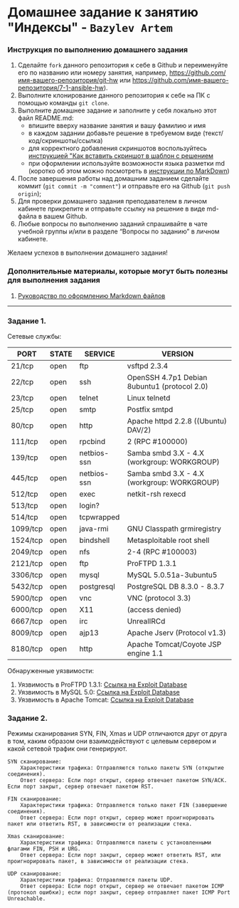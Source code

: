 # Домашнее задание к занятию "Индексы" - `Bazylev Artem`


### Инструкция по выполнению домашнего задания

   1. Сделайте `fork` данного репозитория к себе в Github и переименуйте его по названию или номеру занятия, например, https://github.com/имя-вашего-репозитория/git-hw или  https://github.com/имя-вашего-репозитория/7-1-ansible-hw).
   2. Выполните клонирование данного репозитория к себе на ПК с помощью команды `git clone`.
   3. Выполните домашнее задание и заполните у себя локально этот файл README.md:
      - впишите вверху название занятия и вашу фамилию и имя
      - в каждом задании добавьте решение в требуемом виде (текст/код/скриншоты/ссылка)
      - для корректного добавления скриншотов воспользуйтесь [инструкцией "Как вставить скриншот в шаблон с решением](https://github.com/netology-code/sys-pattern-homework/blob/main/screen-instruction.md)
      - при оформлении используйте возможности языка разметки md (коротко об этом можно посмотреть в [инструкции  по MarkDown](https://github.com/netology-code/sys-pattern-homework/blob/main/md-instruction.md))
   4. После завершения работы над домашним заданием сделайте коммит (`git commit -m "comment"`) и отправьте его на Github (`git push origin`);
   5. Для проверки домашнего задания преподавателем в личном кабинете прикрепите и отправьте ссылку на решение в виде md-файла в вашем Github.
   6. Любые вопросы по выполнению заданий спрашивайте в чате учебной группы и/или в разделе “Вопросы по заданию” в личном кабинете.
   
Желаем успехов в выполнении домашнего задания!
   
### Дополнительные материалы, которые могут быть полезны для выполнения задания

1. [Руководство по оформлению Markdown файлов](https://gist.github.com/Jekins/2bf2d0638163f1294637#Code)

---


### Задание 1. 

Сетевые службы:

| PORT   | STATE | SERVICE      | VERSION                                       |
|--------|-------|--------------|-----------------------------------------------|
| 21/tcp | open  | ftp          | vsftpd 2.3.4                                  |
| 22/tcp | open  | ssh          | OpenSSH 4.7p1 Debian 8ubuntu1 (protocol 2.0)  |
| 23/tcp | open  | telnet       | Linux telnetd                                 |
| 25/tcp | open  | smtp         | Postfix smtpd                                 |
| 80/tcp | open  | http         | Apache httpd 2.2.8 ((Ubuntu) DAV/2)            |
| 111/tcp| open  | rpcbind      | 2 (RPC #100000)                               |
| 139/tcp| open  | netbios-ssn  | Samba smbd 3.X - 4.X (workgroup: WORKGROUP)   |
| 445/tcp| open  | netbios-ssn  | Samba smbd 3.X - 4.X (workgroup: WORKGROUP)   |
| 512/tcp| open  | exec         | netkit-rsh rexecd                             |
| 513/tcp| open  | login?       |                                               |
| 514/tcp| open  | tcpwrapped   |                                               |
| 1099/tcp| open | java-rmi     | GNU Classpath grmiregistry                   |
| 1524/tcp| open | bindshell    | Metasploitable root shell                    |
| 2049/tcp| open | nfs          | 2-4 (RPC #100003)                            |
| 2121/tcp| open | ftp          | ProFTPD 1.3.1                                |
| 3306/tcp| open | mysql        | MySQL 5.0.51a-3ubuntu5                       |
| 5432/tcp| open | postgresql   | PostgreSQL DB 8.3.0 - 8.3.7                  |
| 5900/tcp| open | vnc          | VNC (protocol 3.3)                           |
| 6000/tcp| open | X11          | (access denied)                               |
| 6667/tcp| open | irc          | UnrealIRCd                                   |
| 8009/tcp| open | ajp13        | Apache Jserv (Protocol v1.3)                 |
| 8180/tcp| open | http         | Apache Tomcat/Coyote JSP engine 1.1          |




Обнаруженные уязвимости:
1. Уязвимость в ProFTPD 1.3.1: [Ссылка на Exploit Database](https://www.exploit-db.com/exploits/15449)
2. Уязвимость в MySQL 5.0: [Ссылка на Exploit Database](https://www.exploit-db.com/exploits/1741)
3. Уязвимость в Apache Tomcat: [Ссылка на Exploit Database](https://www.exploit-db.com/exploits/4162)


### Задание 2.

Режимы сканирования SYN, FIN, Xmas и UDP отличаются друг от друга в том, каким образом они взаимодействуют с целевым сервером и какой сетевой трафик они генерируют.

    SYN сканирование:
        Характеристики трафика: Отправляются только пакеты SYN (открытие соединения).
        Ответ сервера: Если порт открыт, сервер отвечает пакетом SYN/ACK. Если порт закрыт, сервер отвечает пакетом RST.

    FIN сканирование:
        Характеристики трафика: Отправляется только пакет FIN (завершение соединения).
        Ответ сервера: Если порт открыт, сервер может проигнорировать пакет или ответить RST, в зависимости от реализации стека.

    Xmas сканирование:
        Характеристики трафика: Отправляются пакеты с установленными флагами FIN, PSH и URG.
        Ответ сервера: Если порт закрыт, сервер может ответить RST, или проигнорировать пакет, в зависимости от реализации стека.

    UDP сканирование:
        Характеристики трафика: Отправляются пакеты UDP.
        Ответ сервера: Если порт открыт, сервер не отвечает пакетом ICMP (протокол ошибки); если порт закрыт, сервер отправляет пакет ICMP Port Unreachable.









